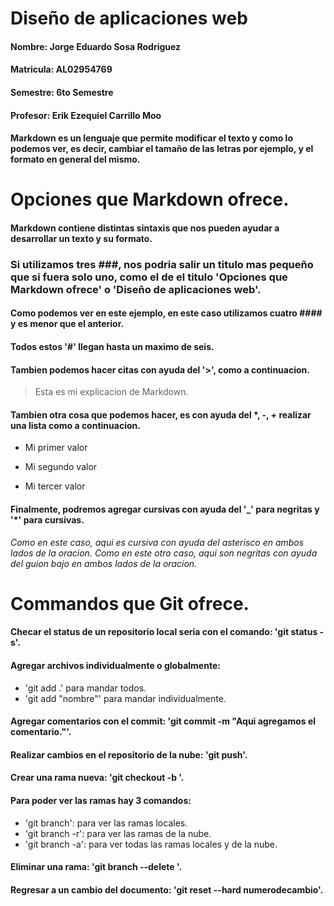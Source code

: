 # Diseño de aplicaciones web 
#### Nombre: Jorge Eduardo Sosa Rodriguez 
#### Matricula: AL02954769 
#### Semestre: 6to Semestre 
#### Profesor: Erik Ezequiel Carrillo Moo 
#### Markdown es un lenguaje que permite modificar el texto y como lo podemos ver, es decir, cambiar el tamaño de las letras por ejemplo, y el formato en general del mismo.

# Opciones que Markdown ofrece. 
#### Markdown contiene distintas sintaxis que nos pueden ayudar a desarrollar un texto y su formato.
### Si utilizamos tres ###, nos podria salir un titulo mas pequeño que si fuera solo uno, como el de el titulo 'Opciones que Markdown ofrece' o 'Diseño de aplicaciones web'.
#### Como podemos ver en este ejemplo, en este caso utilizamos cuatro #### y es menor que el anterior. 
#### Todos estos '#' llegan hasta un maximo de seis.
#### Tambien podemos hacer citas con ayuda del '>', como a continuacion. 
> Esta es mi explicacion de Markdown. 
#### Tambien otra cosa que podemos hacer, es con ayuda del *, -, + realizar una lista como a continuacion.
- Mi primer valor 
+ Mi segundo valor 
* Mi tercer valor
#### Finalmente, podremos agregar cursivas con ayuda del '_' para negritas y '*' para cursivas.
*Como en este caso, aqui es cursiva con ayuda del asterisco en ambos lados de la oracion.*
_Como en este otro caso, aqui son negritas con ayuda del guion bajo en ambos lados de la oracion._
# Commandos que Git ofrece. 
#### Checar el status de un repositorio local seria con el comando: 'git status -s'.
#### Agregar archivos individualmente o globalmente: 
* 'git add .' para mandar todos.
* 'git add "nombre"' para mandar individualmente. 
#### Agregar comentarios con el commit: 'git commit -m "Aqui agregamos el comentario."'.
#### Realizar cambios en el repositorio de la nube: 'git push'.
#### Crear una rama nueva: 'git checkout -b <nombredelarama>'.
#### Para poder ver las ramas hay 3 comandos:
* 'git branch': para ver las ramas locales. 
* 'git branch -r': para ver las ramas de la nube.
* 'git branch -a': para ver todas las ramas locales y de la nube.
#### Eliminar una rama: 'git branch --delete <nombredelarama>'.
#### Regresar a un cambio del documento: 'git reset --hard numerodecambio'.
